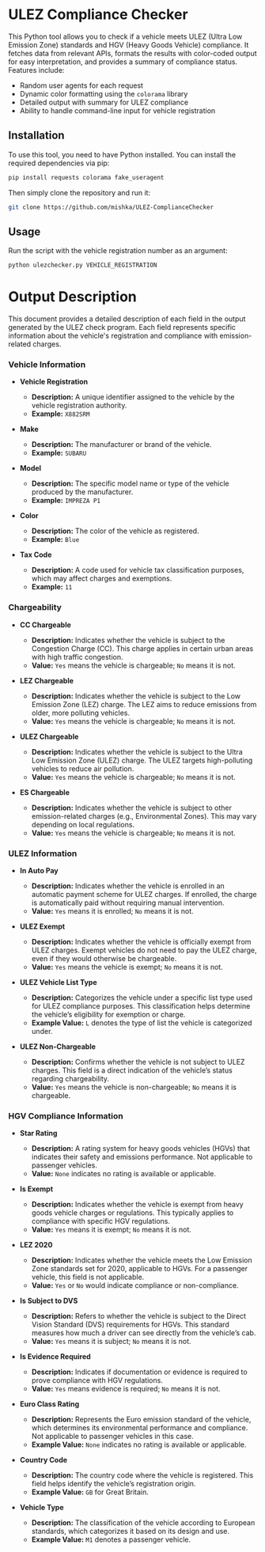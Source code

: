 # ULEZ Compliance Checker

This Python tool allows you to check if a vehicle meets ULEZ (Ultra Low Emission Zone) standards and HGV (Heavy Goods Vehicle) compliance. It fetches data from relevant APIs, formats the results with color-coded output for easy interpretation, and provides a summary of compliance status. Features include:

- Random user agents for each request
- Dynamic color formatting using the `colorama` library
- Detailed output with summary for ULEZ compliance
- Ability to handle command-line input for vehicle registration



## Installation

To use this tool, you need to have Python installed. You can install the required dependencies via pip:

```bash
pip install requests colorama fake_useragent
```

Then simply clone the repository and run it:
```bash
git clone https://github.com/mishka/ULEZ-ComplianceChecker
```

## Usage

Run the script with the vehicle registration number as an argument:
```bash
python ulezchecker.py VEHICLE_REGISTRATION
```

# Output Description

This document provides a detailed description of each field in the output generated by the ULEZ check program. Each field represents specific information about the vehicle's registration and compliance with emission-related charges.

### Vehicle Information

- **Vehicle Registration**
  - **Description:** A unique identifier assigned to the vehicle by the vehicle registration authority.
  - **Example:** `X882SRM`

- **Make**
  - **Description:** The manufacturer or brand of the vehicle.
  - **Example:** `SUBARU`

- **Model**
  - **Description:** The specific model name or type of the vehicle produced by the manufacturer.
  - **Example:** `IMPREZA P1`

- **Color**
  - **Description:** The color of the vehicle as registered.
  - **Example:** `Blue`

- **Tax Code**
  - **Description:** A code used for vehicle tax classification purposes, which may affect charges and exemptions.
  - **Example:** `11`

### Chargeability

- **CC Chargeable**
  - **Description:** Indicates whether the vehicle is subject to the Congestion Charge (CC). This charge applies in certain urban areas with high traffic congestion.
  - **Value:** `Yes` means the vehicle is chargeable; `No` means it is not.

- **LEZ Chargeable**
  - **Description:** Indicates whether the vehicle is subject to the Low Emission Zone (LEZ) charge. The LEZ aims to reduce emissions from older, more polluting vehicles.
  - **Value:** `Yes` means the vehicle is chargeable; `No` means it is not.

- **ULEZ Chargeable**
  - **Description:** Indicates whether the vehicle is subject to the Ultra Low Emission Zone (ULEZ) charge. The ULEZ targets high-polluting vehicles to reduce air pollution.
  - **Value:** `Yes` means the vehicle is chargeable; `No` means it is not.

- **ES Chargeable**
  - **Description:** Indicates whether the vehicle is subject to other emission-related charges (e.g., Environmental Zones). This may vary depending on local regulations.
  - **Value:** `Yes` means the vehicle is chargeable; `No` means it is not.

### ULEZ Information

- **In Auto Pay**
  - **Description:** Indicates whether the vehicle is enrolled in an automatic payment scheme for ULEZ charges. If enrolled, the charge is automatically paid without requiring manual intervention.
  - **Value:** `Yes` means it is enrolled; `No` means it is not.

- **ULEZ Exempt**
  - **Description:** Indicates whether the vehicle is officially exempt from ULEZ charges. Exempt vehicles do not need to pay the ULEZ charge, even if they would otherwise be chargeable.
  - **Value:** `Yes` means the vehicle is exempt; `No` means it is not.

- **ULEZ Vehicle List Type**
  - **Description:** Categorizes the vehicle under a specific list type used for ULEZ compliance purposes. This classification helps determine the vehicle’s eligibility for exemption or charge.
  - **Example Value:** `L` denotes the type of list the vehicle is categorized under.

- **ULEZ Non-Chargeable**
  - **Description:** Confirms whether the vehicle is not subject to ULEZ charges. This field is a direct indication of the vehicle’s status regarding chargeability.
  - **Value:** `Yes` means the vehicle is non-chargeable; `No` means it is chargeable.

### HGV Compliance Information

- **Star Rating**
  - **Description:** A rating system for heavy goods vehicles (HGVs) that indicates their safety and emissions performance. Not applicable to passenger vehicles.
  - **Value:** `None` indicates no rating is available or applicable.

- **Is Exempt**
  - **Description:** Indicates whether the vehicle is exempt from heavy goods vehicle charges or regulations. This typically applies to compliance with specific HGV regulations.
  - **Value:** `Yes` means it is exempt; `No` means it is not.

- **LEZ 2020**
  - **Description:** Indicates whether the vehicle meets the Low Emission Zone standards set for 2020, applicable to HGVs. For a passenger vehicle, this field is not applicable.
  - **Value:** `Yes` or `No` would indicate compliance or non-compliance.

- **Is Subject to DVS**
  - **Description:** Refers to whether the vehicle is subject to the Direct Vision Standard (DVS) requirements for HGVs. This standard measures how much a driver can see directly from the vehicle’s cab.
  - **Value:** `Yes` means it is subject; `No` means it is not.

- **Is Evidence Required**
  - **Description:** Indicates if documentation or evidence is required to prove compliance with HGV regulations.
  - **Value:** `Yes` means evidence is required; `No` means it is not.

- **Euro Class Rating**
  - **Description:** Represents the Euro emission standard of the vehicle, which determines its environmental performance and compliance. Not applicable to passenger vehicles in this case.
  - **Example Value:** `None` indicates no rating is available or applicable.

- **Country Code**
  - **Description:** The country code where the vehicle is registered. This field helps identify the vehicle’s registration origin.
  - **Example Value:** `GB` for Great Britain.

- **Vehicle Type**
  - **Description:** The classification of the vehicle according to European standards, which categorizes it based on its design and use.
  - **Example Value:** `M1` denotes a passenger vehicle.
